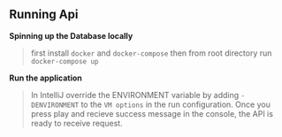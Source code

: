 ## Running Api

**Spinning up the Database locally**

> first install `docker` and `docker-compose`
> then from root directory run `docker-compose up`

**Run the application**

> In IntelliJ override the ENVIRONMENT variable by adding `-DENVIRONMENT` to the `VM options` in the run configuration.
> Once you press play and recieve success message in the console, the API is ready to receive request.